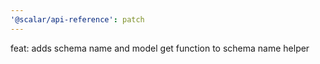 ```yaml
---
'@scalar/api-reference': patch
---
```


feat: adds schema name and model get function to schema name helper
